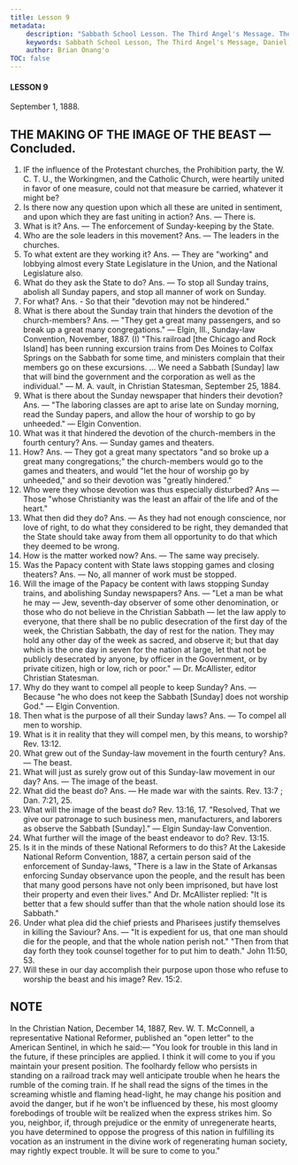 ```yaml
---
title: Lesson 9
metadata:
    description: "Sabbath School Lesson. The Third Angel's Message. The Making of the Image of the Beast - Concluded. Lesson 9. September 1, 1888. 1. IF the influence of the Protestant churches, the Prohibition party, the W. C. T. U., the Workingmen, and the Catholic Church, were heartily united in favor of one measure, could not that measure be carried, whatever it might be? 2. Is there now any question upon which all these are united in sentiment, and upon which they are fast uniting in action? Ans. —  There is."
    keywords: Sabbath School Lesson, The Third Angel's Message, Daniel, Prophecy, September 1, 1888.
    author: Brian Onang'o
TOC: false
---
```


#### LESSON 9

September 1, 1888.

## THE MAKING OF THE IMAGE OF THE BEAST — Concluded.

1. IF the influence of the Protestant churches, the Prohibition party, the W. C. T. U., the Workingmen, and the Catholic Church, were heartily united in favor of one measure, could not that measure be carried, whatever it might be?
2. Is there now any question upon which all these are united in sentiment, and upon which they are fast uniting in action? Ans. —  There is.
3. What is it? Ans. — The enforcement of Sunday-keeping by the State.
4. Who are the sole leaders in this movement? Ans. — The leaders in the churches.
5. To what extent are they working it? Ans. — They are "working" and lobbying almost every State Legislature in the Union, and the National Legislature also.
6. What do they ask the State to do? Ans. — To stop all Sunday trains, abolish all Sunday papers, and stop all manner of work on Sunday.
7. For what? Ans. - So that their "devotion may not be hindered."
8. What is there about the Sunday train that hinders the devotion of the church-members? Ans. — "They get a great many passengers, and so break up a great many congregations." — Elgin, Ill., Sunday-law Convention, November, 1887. (I) "This railroad [the Chicago and Rock Island] has been running excursion trains from Des Moines to Colfax Springs on the Sabbath for some time, and ministers complain that their members go on these excursions. ... We need a Sabbath [Sunday] law that will bind the government and the corporation as well as the individual." — M. A. vault, in Christian Statesman, September 25, 1884.
9. What is there about the Sunday newspaper that hinders their devotion? Ans. — "The laboring classes are apt to arise late on Sunday morning, read the Sunday papers, and allow the hour of worship to go by unheeded." — Elgin Convention.
10. What was it that hindered the devotion of the church-members in the fourth century? Ans. — Sunday games and theaters.
11. How? Ans. — They got a great many spectators "and so broke up a great many congregations;" the church-members would go to the games and theaters, and would "let the hour of worship go by unheeded," and so their devotion was "greatly hindered."
12. Who were they whose devotion was thus especially disturbed? Ans — Those "whose Christianity was the least an affair of the life and of the heart."
13. What then did they do? Ans. — As they had not enough conscience, nor love of right, to do what they considered to be right, they demanded that the State should take away from them all opportunity to do that which they deemed to be wrong.
14. How is the matter worked now? Ans. — The same way precisely.
15. Was the Papacy content with State laws stopping games and closing theaters? Ans. — No, all manner of work must be stopped.
16. Will the image of the Papacy be content with laws stopping Sunday trains, and abolishing Sunday newspapers? Ans. — "Let a man be what he may — Jew, seventh-day observer of some other denomination, or those who do not believe in the Christian Sabbath — let the law apply to everyone, that there shall be no public desecration of the first day of the week, the Christian Sabbath, the day of rest for the nation. They may hold any other day of the week as sacred, and observe it; but that day which is the one day in seven for the nation at large, let that not be publicly desecrated by anyone, by officer in the Government, or by private citizen, high or low, rich or poor." — Dr. McAllister, editor Christian Statesman.
17. Why do they want to compel all people to keep Sunday? Ans. — Because "he who does not keep the Sabbath [Sunday] does not worship God." — Elgin Convention.
18. Then what is the purpose of all their Sunday laws? Ans. — To compel all men to worship.
19. What is it in reality that they will compel men, by this means, to worship? Rev. 13:12.
20. What grew out of the Sunday-law movement in the fourth century? Ans. — The beast.
21. What will just as surely grow out of this Sunday-law movement in our day? Ans. — The image of the beast.
22. What did the beast do? Ans. — He made war with the saints. Rev. 13:7 ; Dan. 7:21, 25.
23. What will the image of the beast do? Rev. 13:16, 17. "Resolved, That we give our patronage to such business men, manufacturers, and laborers as observe the Sabbath [Sunday]." — Elgin Sunday-law Convention.
24. What further will the image of the beast endeavor to do? Rev. 13:15.
25. Is it in the minds of these National Reformers to do this?
At the Lakeside National Reform Convention, 1887, a certain person said of the enforcement of Sunday-laws, "There is a law in the State of Arkansas enforcing Sunday observance upon the people, and the result has been that many good persons have not only been imprisoned, but have lost their property and even their lives."
And Dr. McAllister replied: "It is better that a few should suffer than that the whole nation should lose its Sabbath."
26. Under what plea did the chief priests and Pharisees justify themselves in killing the Saviour? Ans. — "It is expedient for us, that one man should die for the people, and that the whole nation perish not." "Then from that day forth they took counsel together for to put him to death." John 11:50, 53.
27. Will these in our day accomplish their purpose upon those who refuse to worship the beast and his image? Rev. 15:2.

## NOTE

In the Christian Nation, December 14, 1887, Rev. W. T. McConnell, a representative National Reformer, published an "open letter" to the American Sentinel, in which he said:— "You look for trouble in this land in the future, if these principles are applied. I think it will come to you if you maintain your present position. The foolhardy fellow who persists in standing on a railroad track may well anticipate trouble when he hears the rumble of the coming train. If he shall read the signs of the times in the screaming whistle and flaming head-light, he may change his position and avoid the danger, but if he won't be influenced by these, his most gloomy forebodings of trouble wilt be realized when the express strikes him. So you, neighbor, if, through prejudice or the enmity of unregenerate hearts, you have determined to oppose the progress of this nation in fulfilling its vocation as an instrument in the divine work of regenerating human society, may rightly expect trouble. It will be sure to come to you."
